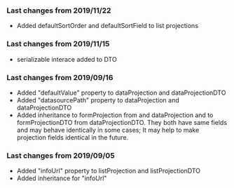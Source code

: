 ### Last changes from 2019/11/22 

* Added defaultSortOrder and defaultSortField to list projections

### Last changes from 2019/11/15

* serializable interace added to DTO 

### Last changes from 2019/09/16
* Added "defaultValue" property to dataProjection and dataProjectionDTO
* Added "datasourcePath" property to dataProjection and dataProjectionDTO
* Added inheritance to formProjection from and dataProjection and to formProjectionDTO from dataProjectionDTO. They both have same fields and may behave identically in some cases; It may help to make projection fields identical in the future.

### Last changes from 2019/09/05
* Added "infoUrl" property to listProjection and listProjectionDTO
* Added inheritance for "infoUrl"
